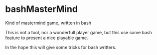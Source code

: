 # bashMasterMind
Kind of mastermind game, written in bash

This is not a tool, nor a wonderfull player game, but this use some bash feature to present a nice playable game.

In the hope this will give some tricks for bash writters.

